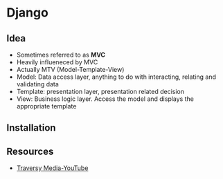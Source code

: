 # Django 

## Idea
- Sometimes referred to as **MVC**
- Heavily influeneced by MVC
- Actually MTV (Model-Template-View)
- Model: Data access layer, anything to do with interacting, relating and validating data
- Template: presentation layer, presentation related decision
- View: Business logic layer. Access the model and displays the appropriate template

## Installation



## Resources
- [Traversy Media-YouTube](https://youtu.be/D6esTdOLXh4)
